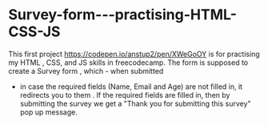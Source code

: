 # Survey-form---practising-HTML-CSS-JS

This first project https://codepen.io/anstup2/pen/XWeGoOY is for practising my HTML , CSS, and JS skills in freecodecamp.
The form is supposed to create a Survey form ,  which - when submitted 
 - in case the required fields (Name, Email and Age) are not filled in, it redirects you to them .
If the required fields are filled in, then by submitting the survey we get a "Thank you for submitting this survey" pop up message.
